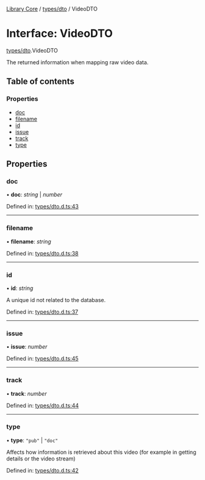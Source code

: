 [Library Core](../README.md) / [types/dto](../modules/types_dto.md) / VideoDTO

# Interface: VideoDTO

[types/dto](../modules/types_dto.md).VideoDTO

The returned information when mapping raw video data.

## Table of contents

### Properties

- [doc](types_dto.videodto.md#doc)
- [filename](types_dto.videodto.md#filename)
- [id](types_dto.videodto.md#id)
- [issue](types_dto.videodto.md#issue)
- [track](types_dto.videodto.md#track)
- [type](types_dto.videodto.md#type)

## Properties

### doc

• **doc**: *string* \| *number*

Defined in: [types/dto.d.ts:43](https://github.com/BenShelton/library-api/blob/master/packages/core/types/dto.d.ts#L43)

___

### filename

• **filename**: *string*

Defined in: [types/dto.d.ts:38](https://github.com/BenShelton/library-api/blob/master/packages/core/types/dto.d.ts#L38)

___

### id

• **id**: *string*

A unique id not related to the database.

Defined in: [types/dto.d.ts:37](https://github.com/BenShelton/library-api/blob/master/packages/core/types/dto.d.ts#L37)

___

### issue

• **issue**: *number*

Defined in: [types/dto.d.ts:45](https://github.com/BenShelton/library-api/blob/master/packages/core/types/dto.d.ts#L45)

___

### track

• **track**: *number*

Defined in: [types/dto.d.ts:44](https://github.com/BenShelton/library-api/blob/master/packages/core/types/dto.d.ts#L44)

___

### type

• **type**: ``"pub"`` \| ``"doc"``

Affects how information is retrieved about this video (for example in getting details or the video stream)

Defined in: [types/dto.d.ts:42](https://github.com/BenShelton/library-api/blob/master/packages/core/types/dto.d.ts#L42)
